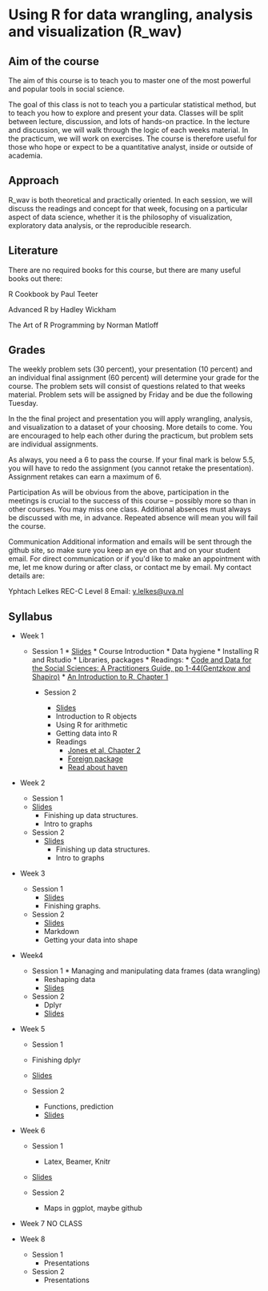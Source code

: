 # Using R for data wrangling, analysis and visualization (R_wav)

## Aim of the course
The aim of this course is to teach you to master one of the most powerful and popular tools in social science. 

The goal of this class is not to teach you a particular statistical method, but to teach you how to explore and present your data. Classes will be split between lecture, discussion, and lots of hands-on practice. In the lecture and discussion, we will walk through the logic of each weeks material. In the practicum, we will work on exercises. The course is therefore useful for those who hope or expect to be a quantitative analyst, inside or outside of academia. 

## Approach
R_wav is both theoretical and practically oriented. In each session, we will discuss the readings and concept for that week, focusing on a particular aspect of data science, whether it is the philosophy of visualization, exploratory data analysis, or the reproducible research. 

## Literature
There are no required books for this course, but there are many useful books out there:

R Cookbook by Paul Teeter

Advanced R by Hadley Wickham

The Art of R Programming by Norman Matloff

## Grades
The weekly problem sets (30 percent), your presentation (10 percent) and an individual final assignment (60 percent) will determine your grade for the course. The problem sets will consist of questions related to that weeks material. Problem sets will be assigned by Friday and be due the following Tuesday. 

In the the final project and presentation you will apply wrangling, analysis, and visualization to a dataset of your choosing. More details to come. You are encouraged to help each other during the practicum, but problem sets are individual assignments.

As always, you need a 6 to pass the course. If your final mark is below 5.5, you will have to redo the assignment (you cannot retake the presentation). Assignment retakes can earn a maximum of 6.

Participation
As will be obvious from the above, participation in the meetings is crucial to the success of this course – possibly more so than in other courses. You may miss one class. Additional absences must always be discussed with me, in advance. Repeated absence will mean you will fail the course. 

Communication
Additional information and emails will be sent through the github site, so make sure you keep an eye on that and on your student email. For direct communication or if you'd like to make an appointment with me, let me know during or after class, or contact me by email. My contact details are:

Yphtach Lelkes
REC-C Level 8
Email: y.lelkes@uva.nl


## Syllabus
* Week 1
  * Session 1
		* [Slides](https://dl.dropboxusercontent.com/u/42416194/r_wav_1a/Week1-a/index.html)
		* Course Introduction
		* Data hygiene
		* Installing R and Rstudio
		* Libraries, packages
		* Readings: 
			* [Code and Data for the Social Sciences: A Practitioners Guide, pp 1-44(Gentzkow and Shapiro)](http://web.stanford.edu/~gentzkow/research/CodeAndData.pdf)
			* [An Introduction to R, Chapter 1](https://cran.r-project.org/doc/manuals/R-intro.pdf)
	
	* Session 2
	
		* [Slides](https://dl.dropboxusercontent.com/u/42416194/R_wav/Week1-b/index.html)
		* Introduction to R objects
		* Using R for arithmetic
		* Getting data into R
		* Readings
			* [Jones et al, Chapter 2](https://dl.dropboxusercontent.com/u/42416194/r_wav_2a/jones2a.pdf)
			* [Foreign package](https://cran.r-project.org/web/packages/foreign/foreign.pdf)
			* [Read about haven](https://github.com/hadley/haven)
		
* Week 2
	* Session 1
    * [Slides](https://dl.dropboxusercontent.com/u/42416194/R_wav/Week2-a/Untitled.html)
		* Finishing up data structures.
		* Intro to graphs
  * Session 2
    * [Slides](https://dl.dropboxusercontent.com/u/42416194/R_wav/Week2-b/Untitled.html)
		* Finishing up data structures.
		* Intro to graphs
    
    

* Week 3
  * Session 1
    * [Slides](https://dl.dropboxusercontent.com/u/42416194/R_wav/Week2-b/Untitled.html)
    * Finishing graphs.
  * Session 2
    * [Slides](https://dl.dropboxusercontent.com/u/42416194/R_wav/Week3-b/mydeck/index.html)
    * Markdown
    * Getting your data into shape

* Week4
  * Session 1
		* Managing and manipulating data frames (data wrangling) 
    * Reshaping data
    * [Slides](https://dl.dropboxusercontent.com/u/42416194/R_wav/week4-a/index.html)
  * Session 2	
    * Dplyr 
    * [Slides](https://dl.dropboxusercontent.com/u/42416194/R_wav/Week4-b/index.html)

* Week 5
	* Session 1
    * Finishing dplyr
    * [Slides](https://dl.dropboxusercontent.com/u/42416194/R_wav/Week5-a/index.html)


  * Session 2
    * Functions, prediction
    * [Slides](https://dl.dropboxusercontent.com/u/42416194/R_wav/Week5-b/index.html)

	
* Week 6
	* Session 1
		* Latex, Beamer, Knitr  
    * [Slides](https://dl.dropboxusercontent.com/u/42416194/R_wav/Week6-a/index.html)


	* Session 2
		* Maps in ggplot, maybe github 

* Week 7
NO CLASS


* Week 8
	* Session 1
		* Presentations 	
   * Session 2 
    	* Presentations